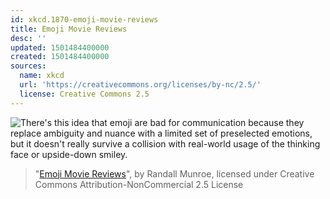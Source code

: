 ```yaml
---
id: xkcd.1870-emoji-movie-reviews
title: Emoji Movie Reviews
desc: ''
updated: 1501484400000
created: 1501484400000
sources:
  name: xkcd
  url: 'https://creativecommons.org/licenses/by-nc/2.5/'
  license: Creative Commons 2.5
---
```

![There's this idea that emoji are bad for communication because they replace ambiguity and nuance with a limited set of preselected emotions, but it doesn't really survive a collision with real-world usage of the thinking face or upside-down smiley.](https://imgs.xkcd.com/comics/emoji_movie_reviews.png)
> "[Emoji Movie Reviews](https://xkcd.com/1870/)", by Randall Munroe, licensed under Creative Commons Attribution-NonCommercial 2.5 License
